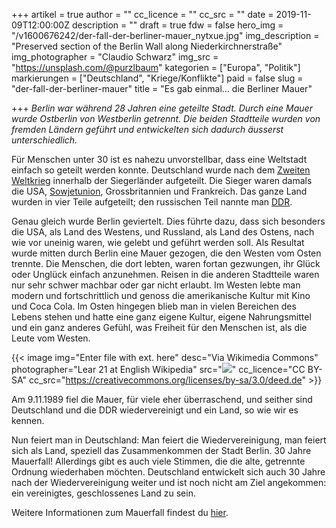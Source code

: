 +++
artikel = true
author = ""
cc_licence = ""
cc_src = ""
date = 2019-11-09T12:00:00Z
description = ""
draft = true
fdw = false
hero_img = "/v1600676242/der-fall-der-berliner-mauer_nytxue.jpg"
img_description = "Preserved section of the Berlin Wall along Niederkirchnerstraße"
img_photographer = "Claudio Schwarz"
img_src = "https://unsplash.com/@purzlbaum"
kategorien = ["Europa", "Politik"]
markierungen = ["Deutschland", "Kriege/Konflikte"]
paid = false
slug = "der-fall-der-berliner-mauer"
title = "Es gab einmal… die Berliner Mauer"

+++
_Berlin war während 28 Jahren eine geteilte Stadt. Durch eine Mauer wurde Ostberlin von Westberlin getrennt. Die beiden Stadtteile wurden von fremden Ländern geführt und entwickelten sich dadurch äusserst unterschiedlich._

Für Menschen unter 30 ist es nahezu unvorstellbar, dass eine Weltstadt einfach so geteilt werden konnte. Deutschland wurde nach dem [Zweiten Weltkrieg](https://www.chinderzytig.ch/faq) innerhalb der Siegerländer aufgeteilt. Die Sieger waren damals die USA, [Sowjetunion](https://www.chinderzytig.ch/faq), Grossbritannien und Frankreich. Das ganze Land wurden in vier Teile aufgeteilt; den russischen Teil nannte man [DDR](https://www.chinderzytig.ch/faq).

Genau gleich wurde Berlin geviertelt. Dies führte dazu, dass sich besonders die USA, als Land des Westens, und Russland, als Land des Ostens, nach wie vor uneinig waren, wie gelebt und geführt werden soll. Als Resultat wurde mitten durch Berlin eine Mauer gezogen, die den Westen vom Osten trennte. Die Menschen, die dort lebten, waren fortan gezwungen, ihr Glück oder Unglück einfach anzunehmen. Reisen in die anderen Stadtteile waren nur sehr schwer machbar oder gar nicht erlaubt. Im Westen lebte man modern und fortschrittlich und genoss die amerikanische Kultur mit Kino und Coca Cola. Im Osten hingegen blieb man in vielen Bereichen des Lebens stehen und hatte eine ganz eigene Kultur, eigene Nahrungsmittel und ein ganz anderes Gefühl, was Freiheit für den Menschen ist, als die Leute vom Westen.

{{< image img="Enter file with ext. here" desc="Via Wikimedia Commons" photographer="Lear 21 at English Wikipedia" src="![](https://commons.wikimedia.org/wiki/File:West_and_East_Germans_at_the_Brandenburg_Gate_in_1989.jpg)" cc_licence="CC BY-SA" cc_src="https://creativecommons.org/licenses/by-sa/3.0/deed.de" >}}

Am 9.11.1989 fiel die Mauer, für viele eher überraschend, und seither sind Deutschland und die DDR wiedervereinigt und ein Land, so wie wir es kennen.

Nun feiert man in Deutschland: Man feiert die Wiedervereinigung, man feiert sich als Land, speziell das Zusammenkommen der Stadt Berlin. 30 Jahre Mauerfall! Allerdings gibt es auch viele Stimmen, die die alte, getrennte Ordnung wiederhaben möchten. Deutschland entwickelt sich auch 30 Jahre nach der Wiedervereinigung weiter und ist noch nicht am Ziel angekommen: ein vereinigtes, geschlossenes Land zu sein.

Weitere Informationen zum Mauerfall findest du [hier](https://www.zdf.de/kinder/logo/der-mauerfall-100.html).
